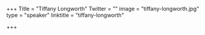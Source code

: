 +++
Title = "Tiffany Longworth"
Twitter = ""
image = "tiffany-longworth.jpg"
type = "speaker"
linktitle = "tiffany-longworth"

+++


